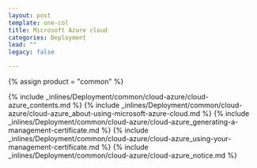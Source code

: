 ```yaml
---
layout: post
template: one-col
title: Microsoft Azure cloud
categories: Deployment
lead: ""
legacy: false

---
```

{% assign product = "common" %}

{% include _inlines/Deployment/common/cloud-azure/cloud-azure_contents.md %}
{% include _inlines/Deployment/common/cloud-azure/cloud-azure_about-using-microsoft-azure-cloud.md %}
{% include _inlines/Deployment/common/cloud-azure/cloud-azure_generating-a-management-certificate.md %}
{% include _inlines/Deployment/common/cloud-azure/cloud-azure_using-your-management-certificate.md %}
{% include _inlines/Deployment/common/cloud-azure/cloud-azure_notice.md %}
